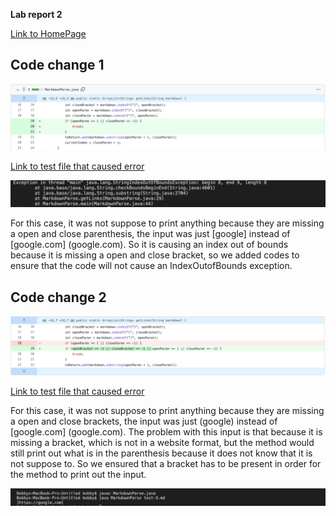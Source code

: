 **Lab report 2**

[Link to HomePage](https://bobbyyuuuu.github.io/Caramel/index.html)

## Code change 1

![Code change 1](Codechange1.png)

[Link to test file that caused error](https://github.com/BobbyYuuuu/markdown-parser/blob/main/test-2.md)

![Error 1](newError1.png)

For this case, it was not suppose to print anything because they are missing a open and close parenthesis, the input was just [google] instead 
of [google.com] (google.com). So it is causing an index out of bounds because it is missing a open and close bracket, so we added codes to ensure that the code will not cause an IndexOutofBounds exception.

## Code change 2

![Code change 2](Codechange2.png)


[Link to test file that caused error](https://github.com/BobbyYuuuu/markdown-parser/blob/main/test-3.md)

For this case, it was not suppose to print anything because they are missing a open and close brackets, the input was just (google) instead 
of [google.com] (google.com). The problem with this input is that because it is missing a bracket, which is not in a website format, but the method
would still print out what is in the parenthesis because it does not know that it is not suppose to. So we ensured that a bracket has to be present in order for the method to print out the input.

![Error 2](Error1.png)
